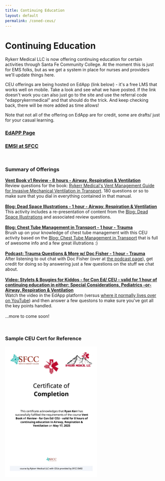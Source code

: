 ```yaml
---
title: Continuing Education
layout: default
permalink: /coned-ceus/
---
```


# Continuing Education

Rykerr Medical LLC is now offering continuing education for certain activities through Santa Fe Community College.  At the moment this is just for EMS folks, but as we get a system in place for nurses and providers we'll update things here.

CEU offerings are being hosted on EdApp (link below) - it's a free LMS that works well on mobile.  Take a look and see what we have posted.  If the link doesn't work you can also just go to the site and use the referral code "edapprykerrmedical" and that should do the trick.  And keep checking back, there will be more added as time allows!

Note that not all of the offering on EdApp are for credit, some are drafts/ just for your casual learning.

### [EdAPP Page](https://link.edapp.com/WpGuSzZfilb)

### [EMSI at SFCC](https://www.sfcc.edu/programs/paramedicine/)

<br>

### Summary of Offerings
[**Vent Book v1 Review - 8 hours - Airway, Respiration & Ventilation**](https://link.edapp.com/WpGuSzZfilb)
<br>
Review questions for the book: [Rykerr Medical's Vent Management Guide for Invasive Mechanical Ventilation in Transport](https://www.rykerrmedical.com/clinical-resources/vent-management/).  180 questions or so to make sure that you dial in everything contained in that manual.
<br>
<br>
[**Blog: Dead Space Illustrations - 1 hour - Airway, Respiration & Ventilation**](https://link.edapp.com/jmwV0fNz3Wb)
<br>
This activity includes a re-presentation of content from the [Blog: Dead Space Illustrations](https://www.rykerrmedical.com/2021/06/20/dead-space-illustrations.html) and associated review questions.
<br>
<br>
[**Blog: Chest Tube Management in Transport - 1 hour - Trauma**](https://link.edapp.com/TLlgRkyD3Wb)
<br>
Brush up on your knowledge of chest tube management with this CEU activity based on the [Blog: Chest Tube Management in Transport](https://www.rykerrmedical.com/2025/01/07/chest-tubes.html) that is full of awesome info and a few great illutrations :)
<br>
<br>
[**Podcast: Trauma Questions & More w/ Doc Fisher - 1 hour - Trauma**](https://link.edapp.com/lCnNxWJD3Wb)
<br>
After listening to out chat with Doc Fisher (over at [the podcast page](https://www.rykerrmedical.com/podcast/)), get credit for doing so by answering just a few questions on the stuff we chat about.
<br>
<br>
[**Video: Stylets & Bougies for Kiddos - for Con Ed/ CEU - valid for 1 hour of continuing education in either: Special Considerations, Pediatrics -or- Airway, Respiration & Ventilation**](https://link.edapp.com/jR0jULsiKXb)
<br>
Watch the video in the EdApp platform (versus [where it normally lives over on YouTube](https://youtu.be/in8RQ8yzBU0?si=2ERwD_MCAoQzVbAZ)) and then answer a few questons to make sure you've got all the key points handled.
<br>
<br>
...more to come soon!

<br>

### Sample CEU Cert for Reference

<img src="https://raw.githubusercontent.com/rykerrmedical/website-files/main/images/coned-ceus/edapp-cert-example.jpg" alt="edapp cert example" width="300"/>

